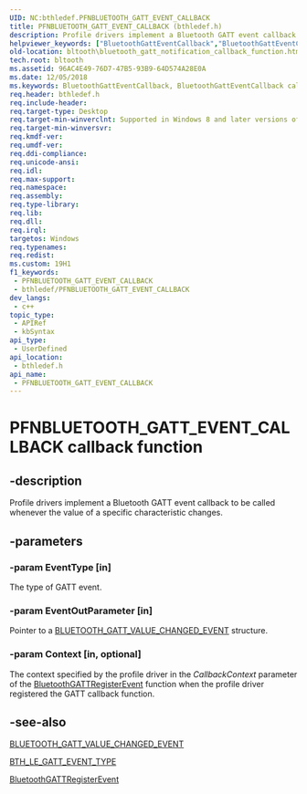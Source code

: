 ```yaml
---
UID: NC:bthledef.PFNBLUETOOTH_GATT_EVENT_CALLBACK
title: PFNBLUETOOTH_GATT_EVENT_CALLBACK (bthledef.h)
description: Profile drivers implement a Bluetooth GATT event callback to be called whenever the value of a specific characteristic changes.
helpviewer_keywords: ["BluetoothGattEventCallback","BluetoothGattEventCallback callback function [Bluetooth Devices]","PFNBLUETOOTH_GATT_EVENT_CALLBACK","PFNBLUETOOTH_GATT_EVENT_CALLBACK callback","bltooth.bluetooth_gatt_notification_callback_function","bthledef/BluetoothGattEventCallback"]
old-location: bltooth\bluetooth_gatt_notification_callback_function.htm
tech.root: bltooth
ms.assetid: 96AC4E49-76D7-47B5-93B9-64D574A28E0A
ms.date: 12/05/2018
ms.keywords: BluetoothGattEventCallback, BluetoothGattEventCallback callback function [Bluetooth Devices], PFNBLUETOOTH_GATT_EVENT_CALLBACK, PFNBLUETOOTH_GATT_EVENT_CALLBACK callback, bltooth.bluetooth_gatt_notification_callback_function, bthledef/BluetoothGattEventCallback
req.header: bthledef.h
req.include-header: 
req.target-type: Desktop
req.target-min-winverclnt: Supported in Windows 8 and later versions of Windows.
req.target-min-winversvr: 
req.kmdf-ver: 
req.umdf-ver: 
req.ddi-compliance: 
req.unicode-ansi: 
req.idl: 
req.max-support: 
req.namespace: 
req.assembly: 
req.type-library: 
req.lib: 
req.dll: 
req.irql: 
targetos: Windows
req.typenames: 
req.redist: 
ms.custom: 19H1
f1_keywords:
 - PFNBLUETOOTH_GATT_EVENT_CALLBACK
 - bthledef/PFNBLUETOOTH_GATT_EVENT_CALLBACK
dev_langs:
 - c++
topic_type:
 - APIRef
 - kbSyntax
api_type:
 - UserDefined
api_location:
 - bthledef.h
api_name:
 - PFNBLUETOOTH_GATT_EVENT_CALLBACK
---
```


# PFNBLUETOOTH_GATT_EVENT_CALLBACK callback function


## -description

Profile drivers implement a Bluetooth GATT event callback to be called whenever the value of a specific characteristic changes.

## -parameters

### -param EventType [in]

The type of GATT event.

### -param EventOutParameter [in]

Pointer to a <a href="/windows/win32/api/bthledef/ns-bthledef-bluetooth_gatt_value_changed_event">BLUETOOTH_GATT_VALUE_CHANGED_EVENT</a> structure.

### -param Context [in, optional]

The context specified by the profile driver in the <i>CallbackContext</i> parameter of 
      the <a href="/windows/desktop/api/bluetoothleapis/nf-bluetoothleapis-bluetoothgattregisterevent">BluetoothGATTRegisterEvent</a> function 
      when the profile driver registered the GATT callback function.

## -see-also

<a href="/windows/win32/api/bthledef/ns-bthledef-bluetooth_gatt_value_changed_event">BLUETOOTH_GATT_VALUE_CHANGED_EVENT</a>



<a href="/windows/desktop/api/bthledef/ne-bthledef-bth_le_gatt_event_type">BTH_LE_GATT_EVENT_TYPE</a>



<a href="/windows/desktop/api/bluetoothleapis/nf-bluetoothleapis-bluetoothgattregisterevent">BluetoothGATTRegisterEvent</a>

